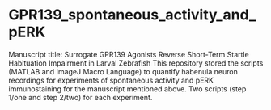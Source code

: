 # GPR139_spontaneous_activity_and_pERK
Manuscript title: Surrogate GPR139 Agonists Reverse Short-Term Startle Habituation Impairment in Larval Zebrafish
This repository stored the scripts (MATLAB and ImageJ Macro Language) to quantify habenula neuron recordings for experiments of spontaneous activity and pERK immunostaining for the manuscript mentioned above.
Two scripts (step 1/one and step 2/two) for each experiment.
